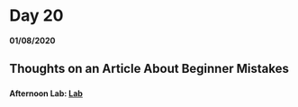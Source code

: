 # Day 20
__01/08/2020__

## Thoughts on an Article About Beginner Mistakes

### 

### 

### 

#### Afternoon Lab: [Lab](lablink)
